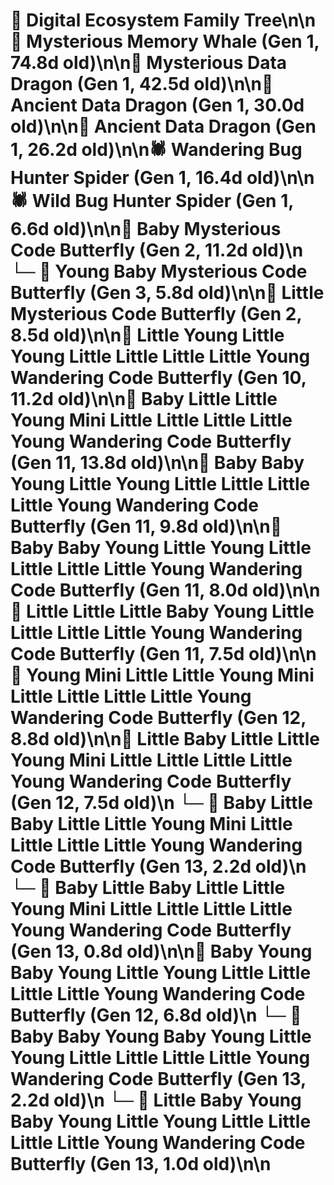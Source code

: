 # 🌳 Digital Ecosystem Family Tree\n\n🐋 Mysterious Memory Whale (Gen 1, 74.8d old)\n\n🐉 Mysterious Data Dragon (Gen 1, 42.5d old)\n\n🐉 Ancient Data Dragon (Gen 1, 30.0d old)\n\n🐉 Ancient Data Dragon (Gen 1, 26.2d old)\n\n🕷️ Wandering Bug Hunter Spider (Gen 1, 16.4d old)\n\n🕷️ Wild Bug Hunter Spider (Gen 1, 6.6d old)\n\n🦋 Baby Mysterious Code Butterfly (Gen 2, 11.2d old)\n  └─ 🦋 Young Baby Mysterious Code Butterfly (Gen 3, 5.8d old)\n\n🦋 Little Mysterious Code Butterfly (Gen 2, 8.5d old)\n\n🦋 Little Young Little Young Little Little Little Little Young Wandering Code Butterfly (Gen 10, 11.2d old)\n\n🦋 Baby Little Little Young Mini Little Little Little Little Young Wandering Code Butterfly (Gen 11, 13.8d old)\n\n🦋 Baby Baby Young Little Young Little Little Little Little Young Wandering Code Butterfly (Gen 11, 9.8d old)\n\n🦋 Baby Baby Young Little Young Little Little Little Little Young Wandering Code Butterfly (Gen 11, 8.0d old)\n\n🦋 Little Little Little Baby Young Little Little Little Little Young Wandering Code Butterfly (Gen 11, 7.5d old)\n\n🦋 Young Mini Little Little Young Mini Little Little Little Little Young Wandering Code Butterfly (Gen 12, 8.8d old)\n\n🦋 Little Baby Little Little Young Mini Little Little Little Little Young Wandering Code Butterfly (Gen 12, 7.5d old)\n  └─ 🦋 Baby Little Baby Little Little Young Mini Little Little Little Little Young Wandering Code Butterfly (Gen 13, 2.2d old)\n  └─ 🦋 Baby Little Baby Little Little Young Mini Little Little Little Little Young Wandering Code Butterfly (Gen 13, 0.8d old)\n\n🦋 Baby Young Baby Young Little Young Little Little Little Little Young Wandering Code Butterfly (Gen 12, 6.8d old)\n  └─ 🦋 Baby Baby Young Baby Young Little Young Little Little Little Little Young Wandering Code Butterfly (Gen 13, 2.2d old)\n  └─ 🦋 Little Baby Young Baby Young Little Young Little Little Little Little Young Wandering Code Butterfly (Gen 13, 1.0d old)\n\n